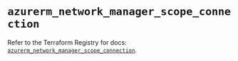 # `azurerm_network_manager_scope_connection`

Refer to the Terraform Registry for docs: [`azurerm_network_manager_scope_connection`](https://registry.terraform.io/providers/hashicorp/azurerm/3.106.1/docs/resources/network_manager_scope_connection).
